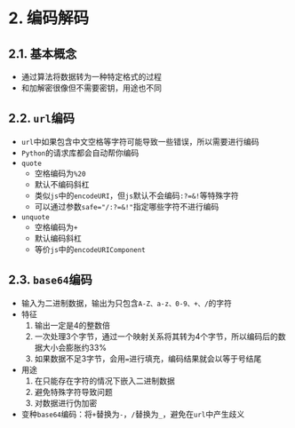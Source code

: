 # 2. 编码解码

## 2.1. 基本概念

- 通过算法将数据转为一种特定格式的过程
- 和加解密很像但不需要密钥，用途也不同

## 2.2. `url`编码

- `url`中如果包含中文空格等字符可能导致一些错误，所以需要进行编码
- `Python`的请求库都会自动帮你编码
- `quote`
    - 空格编码为`%20`
    - 默认不编码斜杠
    - 类似`js`中的`encodeURI`，但`js`默认不会编码`:?=&!`等特殊字符
    - 可以通过参数`safe="/:?=&!"`指定哪些字符不进行编码
- `unquote`
    - 空格编码为`+`
    - 默认编码斜杠
    - 等价`js`中的`encodeURIComponent`

## 2.3. `base64`编码

- 输入为二进制数据，输出为只包含`A-Z、a-z、0-9、+、/`的字符
- 特征
    1. 输出一定是4的整数倍
    2. 一次处理3个字节，通过一个映射关系将其转为4个字节，所以编码后的数据大小会膨胀约33%
    3. 如果数据不足3字节，会用`=`进行填充，编码结果就会以等于号结尾
- 用途
    1. 在只能存在字符的情况下嵌入二进制数据
    2. 避免特殊字符导致问题
    3. 对数据进行伪加密
- 变种`base64`编码：将`+`替换为`-`，`/`替换为`_`，避免在`url`中产生歧义
